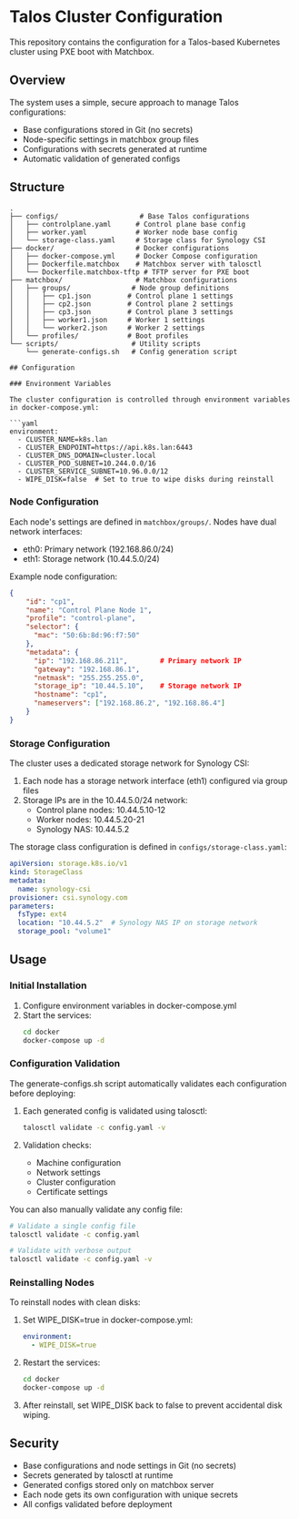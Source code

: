 # Talos Cluster Configuration

This repository contains the configuration for a Talos-based Kubernetes cluster using PXE boot with Matchbox.

## Overview

The system uses a simple, secure approach to manage Talos configurations:

- Base configurations stored in Git (no secrets)
- Node-specific settings in matchbox group files
- Configurations with secrets generated at runtime
- Automatic validation of generated configs

## Structure

```
.
├── configs/                    # Base Talos configurations
│   ├── controlplane.yaml      # Control plane base config
│   ├── worker.yaml            # Worker node base config
│   └── storage-class.yaml     # Storage class for Synology CSI
├── docker/                    # Docker configurations
│   ├── docker-compose.yml     # Docker Compose configuration
│   ├── Dockerfile.matchbox    # Matchbox server with talosctl
│   └── Dockerfile.matchbox-tftp # TFTP server for PXE boot
├── matchbox/                  # Matchbox configurations
│   ├── groups/               # Node group definitions
│   │   ├── cp1.json         # Control plane 1 settings
│   │   ├── cp2.json         # Control plane 2 settings
│   │   ├── cp3.json         # Control plane 3 settings
│   │   ├── worker1.json     # Worker 1 settings
│   │   └── worker2.json     # Worker 2 settings
│   └── profiles/            # Boot profiles
└── scripts/                  # Utility scripts
    └── generate-configs.sh   # Config generation script

## Configuration

### Environment Variables

The cluster configuration is controlled through environment variables in docker-compose.yml:

```yaml
environment:
  - CLUSTER_NAME=k8s.lan
  - CLUSTER_ENDPOINT=https://api.k8s.lan:6443
  - CLUSTER_DNS_DOMAIN=cluster.local
  - CLUSTER_POD_SUBNET=10.244.0.0/16
  - CLUSTER_SERVICE_SUBNET=10.96.0.0/12
  - WIPE_DISK=false  # Set to true to wipe disks during reinstall
```

### Node Configuration

Each node's settings are defined in `matchbox/groups/`. Nodes have dual network interfaces:
- eth0: Primary network (192.168.86.0/24)
- eth1: Storage network (10.44.5.0/24)

Example node configuration:
```json
{
    "id": "cp1",
    "name": "Control Plane Node 1",
    "profile": "control-plane",
    "selector": {
      "mac": "50:6b:8d:96:f7:50"
    },
    "metadata": {
      "ip": "192.168.86.211",        # Primary network IP
      "gateway": "192.168.86.1",
      "netmask": "255.255.255.0",
      "storage_ip": "10.44.5.10",    # Storage network IP
      "hostname": "cp1",
      "nameservers": ["192.168.86.2", "192.168.86.4"]
    }
}
```

### Storage Configuration

The cluster uses a dedicated storage network for Synology CSI:

1. Each node has a storage network interface (eth1) configured via group files
2. Storage IPs are in the 10.44.5.0/24 network:
   - Control plane nodes: 10.44.5.10-12
   - Worker nodes: 10.44.5.20-21
   - Synology NAS: 10.44.5.2

The storage class configuration is defined in `configs/storage-class.yaml`:
```yaml
apiVersion: storage.k8s.io/v1
kind: StorageClass
metadata:
  name: synology-csi
provisioner: csi.synology.com
parameters:
  fsType: ext4
  location: "10.44.5.2"  # Synology NAS IP on storage network
  storage_pool: "volume1"
```

## Usage

### Initial Installation

1. Configure environment variables in docker-compose.yml
2. Start the services:
   ```bash
   cd docker
   docker-compose up -d
   ```

### Configuration Validation

The generate-configs.sh script automatically validates each configuration before deploying:

1. Each generated config is validated using talosctl:
   ```bash
   talosctl validate -c config.yaml -v
   ```

2. Validation checks:
   - Machine configuration
   - Network settings
   - Cluster configuration
   - Certificate settings

You can also manually validate any config file:
```bash
# Validate a single config file
talosctl validate -c config.yaml

# Validate with verbose output
talosctl validate -c config.yaml -v
```

### Reinstalling Nodes

To reinstall nodes with clean disks:

1. Set WIPE_DISK=true in docker-compose.yml:
   ```yaml
   environment:
     - WIPE_DISK=true
   ```

2. Restart the services:
   ```bash
   cd docker
   docker-compose up -d
   ```

3. After reinstall, set WIPE_DISK back to false to prevent accidental disk wiping.

## Security

- Base configurations and node settings in Git (no secrets)
- Secrets generated by talosctl at runtime
- Generated configs stored only on matchbox server
- Each node gets its own configuration with unique secrets
- All configs validated before deployment
